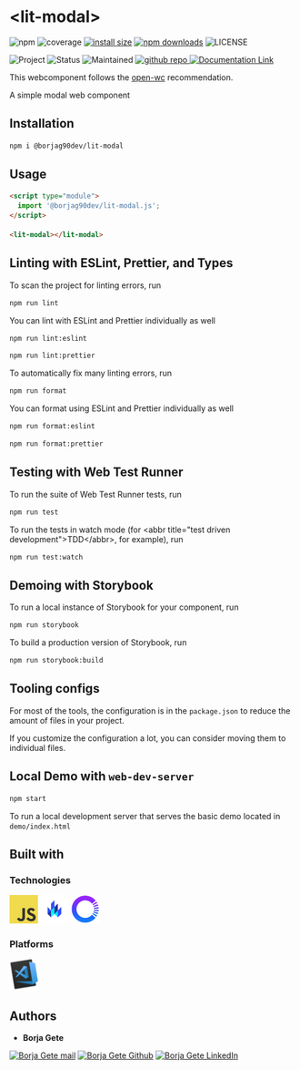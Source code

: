 # \<lit-modal>

![npm](https://img.shields.io/badge/npm-v0.1.4-blue.svg)
![coverage](https://img.shields.io/badge/coverage-95%25-green.svg)
[![install size](https://packagephobia.now.sh/badge?p=@borjag90dev/lit-modal)](https://packagephobia.now.sh/result?p=@borjag90dev/lit-modal)
[![npm downloads](https://img.shields.io/npm/dm/@borjag90dev/lit-modal.svg?style=flat-square)](http://npm-stat.com/charts.html?package=@borjag90dev/lit-modal)
![LICENSE](https://img.shields.io/badge/license-MIT-blue.svg)
 

![Project](https://img.shields.io/badge/Project-Work-red.svg)
![Status](https://img.shields.io/badge/Status-Finished-blue.svg)
![Maintained](https://img.shields.io/badge/Maintained-Yes-brightgreen.svg)
<a href="https://github.com/BorjaG90/lit-modal" alt="Github Repository Link">
<img alt="github repo" src="https://img.shields.io/badge/github-black?logo=github"/>
</a>
<a href="https://lit.dev/docs/" alt="Documentation Link">
  <img alt="Documentation Link" src="https://img.shields.io/badge/Lit-272f93?logo=lit"/>
</a>


This webcomponent follows the [open-wc](https://github.com/open-wc/open-wc) recommendation.

A simple modal web component

## Installation
```bash
npm i @borjag90dev/lit-modal
```

## Usage
```html
<script type="module">
  import '@borjag90dev/lit-modal.js';
</script>

<lit-modal></lit-modal>
```

## Linting with ESLint, Prettier, and Types
To scan the project for linting errors, run
```bash
npm run lint
```

You can lint with ESLint and Prettier individually as well
```bash
npm run lint:eslint
```
```bash
npm run lint:prettier
```

To automatically fix many linting errors, run
```bash
npm run format
```

You can format using ESLint and Prettier individually as well
```bash
npm run format:eslint
```
```bash
npm run format:prettier
```

## Testing with Web Test Runner
To run the suite of Web Test Runner tests, run
```bash
npm run test
```

To run the tests in watch mode (for &lt;abbr title=&#34;test driven development&#34;&gt;TDD&lt;/abbr&gt;, for example), run

```bash
npm run test:watch
```

## Demoing with Storybook
To run a local instance of Storybook for your component, run
```bash
npm run storybook
```

To build a production version of Storybook, run
```bash
npm run storybook:build
```


## Tooling configs

For most of the tools, the configuration is in the `package.json` to reduce the amount of files in your project.

If you customize the configuration a lot, you can consider moving them to individual files.

## Local Demo with `web-dev-server`
```bash
npm start
```
To run a local development server that serves the basic demo located in `demo/index.html`

## Built with

### Technologies
<a href="https://www.javascript.com/"><img src="https://raw.githubusercontent.com/BorjaG90/media/master/img/logos/javascript.jpeg" width=50 alt="JavaScript"></a>
<a href="https://lit.dev/docs/"><img src="https://raw.githubusercontent.com/BorjaG90/media/master/img/logos/litElement.png" width=50 alt="Litelement"></a>
<a href="https://open-wc.org/docs/"><img src="https://raw.githubusercontent.com/BorjaG90/media/master/img/logos/open-wc.png" width=50 alt="Open-WC"></a>

### Platforms
<a href="https://code.visualstudio.com/"><img src="https://raw.githubusercontent.com/BorjaG90/media/master/img/logos/vscode.png" width=50 alt="VSCode"></a>

## Authors

- **Borja Gete**

<a href="mailto:borjag90dev@gmail.com" alt="Borja Gete mail"><img src="https://img.shields.io/badge/borjag90dev@gmail.com-DDDDDD?style=for-the-badge&logo=gmail" title="Go To mail" alt="Borja Gete mail"/></a>
<a href="https://github.com/BorjaG90" alt="Borja Gete Github"><img src="https://img.shields.io/badge/BorjaG90-black?style=for-the-badge&logo=github" title="Go To Github Profile" alt="Borja Gete Github"/></a>
<a href="https://linkedin.com/in/borjag90" alt="Borja Gete LinkedIn"><img src="https://img.shields.io/badge/BorjaG90-blue?style=for-the-badge&logo=linkedin" title="Go To LinkedIn Profile" alt="Borja Gete LinkedIn"/></a>
